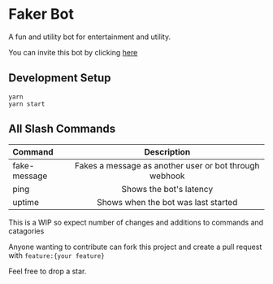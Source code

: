 # Faker Bot

A fun and utility bot for entertainment and utility.

You can invite this bot by clicking [here](https://discord.com/api/oauth2/authorize?client_id=875693347350659132&permissions=37088600&scope=bot%20applications.commands)

## Development Setup

```
yarn
yarn start
```

## All Slash Commands

| Command      |                      Description                       |
| :----------- | :----------------------------------------------------: |
| fake-message | Fakes a message as another user or bot through webhook |
| ping         |                Shows the bot's latency                 |
| uptime       |          Shows when the bot was last started           |

This is a WIP so expect number of changes and additions to commands and catagories

Anyone wanting to contribute can fork this project and create a pull request with `feature:{your feature}`

Feel free to drop a star.
